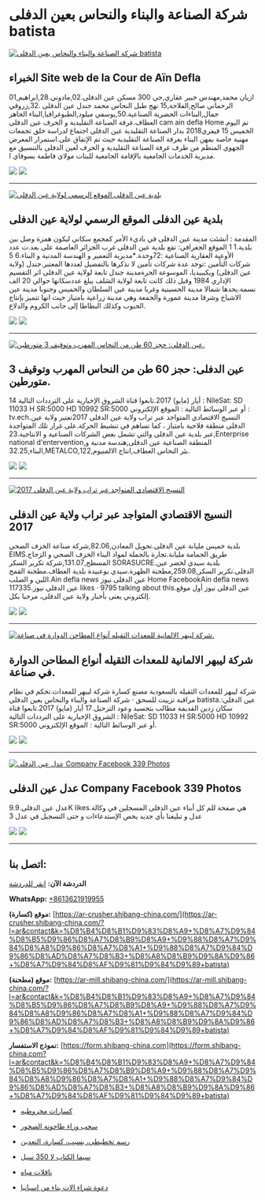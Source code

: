 # شركة الصناعة والبناء والنحاس بعين الدفلى batista

<a href="https://swt.shibang-china.com/?l=ar&img&k=%D8%B4%D8%B1%D9%83%D8%A9+%D8%A7%D9%84%D8%B5%D9%86%D8%A7%D8%B9%D8%A9+%D9%88%D8%A7%D9%84%D8%A8%D9%86%D8%A7%D8%A1+%D9%88%D8%A7%D9%84%D9%86%D8%AD%D8%A7%D8%B3+%D8%A8%D8%B9%D9%8A%D9%86+%D8%A7%D9%84%D8%AF%D9%81%D9%84%D9%89+batista" target="_blank">![شركة الصناعة والبناء والنحاس بعين الدفلى batista](http://static.shibang-china.com/all-800x300/342.jpg)</a>

## الخبراء Site web de la Cour de Aïn Defla
01,ازيان محمد,مهندس خبير عقاري,حي 300 مسكن عين الدفلى.02,مادوني.28,ابراهيم الرحماني صالح,الفلاحة,15 نهج طبل النحاس محمد جندل عين الدفلى .32,زروقي جمال,البناءات الحضرية الصناعية.50,يوسفي ميلود,الطبوغرافيا,البناء الجاهز العطاف.غرفة الصناعة التقليدية و الحرف عين الدفلى cam ain defla Home.تم اليوم الخميس 15 فيفري2018 بدار الصناعة التقليدية عين الدفلى اجتماع لدراسة خلق تجمعات مهنية خاصة بمهن البناء بغرفة الصناعة التقليدية حيث تم الإتفاق على.استمرار المعرض الجهوي المنظم من طرف غرفة الصناعة التقليدية و الحرف لعين الدفلى بالتنسيق مع مديرية الخدمات الجامعية بالإقامة الجامعية للبنات مولاي فاطمة بسوفاي ا.


<a href="https://whatsapp.shibangsoft.com/WhatsApp.php" target="_blank" title="WhatsApp">![](http://static.shibang-china.com/icon/whatsapp.png)</a> <a href="https://swt.shibang-china.com/?l=ar&icon&k=%D8%B4%D8%B1%D9%83%D8%A9+%D8%A7%D9%84%D8%B5%D9%86%D8%A7%D8%B9%D8%A9+%D9%88%D8%A7%D9%84%D8%A8%D9%86%D8%A7%D8%A1+%D9%88%D8%A7%D9%84%D9%86%D8%AD%D8%A7%D8%B3+%D8%A8%D8%B9%D9%8A%D9%86+%D8%A7%D9%84%D8%AF%D9%81%D9%84%D9%89+batista" target="_blank">![](http://static.shibang-china.com/icon/chat-ar.png)</a>

---

<a href="https://swt.shibang-china.com/?l=ar&img&k=%D8%B4%D8%B1%D9%83%D8%A9+%D8%A7%D9%84%D8%B5%D9%86%D8%A7%D8%B9%D8%A9+%D9%88%D8%A7%D9%84%D8%A8%D9%86%D8%A7%D8%A1+%D9%88%D8%A7%D9%84%D9%86%D8%AD%D8%A7%D8%B3+%D8%A8%D8%B9%D9%8A%D9%86+%D8%A7%D9%84%D8%AF%D9%81%D9%84%D9%89+batista" target="_blank">![بلدية عين الدفلى الموقع الرسمي لولاية عين الدفلى](http://static.shibang-china.com/all-800x300/1337.jpg)</a>

## بلدية عين الدفلى الموقع الرسمي لولاية عين الدفلى
المقدمة : أنشئت مدينة عين الدفلى في باديء الأمر كمجمع سكاني ليكون همزة وصل بين بلدية.1 1 الموقع الجغرافي: تقع بلدية عين الدفلى غرب الجزائر العاصمة على بعد.ت‌ عدد الأوعية العقارية الصناعية :72وحدة.*مديرية التعمير و الهندسة المدنية و البناء.6 5 شركات التأمين :توجد عدة شركات تأمين لا نذكرها بالتفصيل لعددها المعتبر.جندل (ولاية عين الدفلى) ويكيبيديا، الموسوعة الحرةمدينة جندل تابعة لولاية عين الدفلى اثر التقسيم الإداري 1984 وقبل ذلك كانت تابعة لولاية الشلف يبلغ عددسكانها حوالي 20 الف نسمة.يحدها شمالا مدينة الحسينية وغربا مدينة عين السلطان والخميس وجنوبا مدينة عين الاشياخ وشرقا مدينة عمورة والجمعة وهي مدينة زراعية بامتياز حيث انها تتميز بإنتاج الحبوب وكذلك البطاطا إلى جانب الكروم والدلاع.


<a href="https://whatsapp.shibangsoft.com/WhatsApp.php" target="_blank" title="WhatsApp">![](http://static.shibang-china.com/icon/whatsapp.png)</a> <a href="https://swt.shibang-china.com/?l=ar&icon&k=%D8%B4%D8%B1%D9%83%D8%A9+%D8%A7%D9%84%D8%B5%D9%86%D8%A7%D8%B9%D8%A9+%D9%88%D8%A7%D9%84%D8%A8%D9%86%D8%A7%D8%A1+%D9%88%D8%A7%D9%84%D9%86%D8%AD%D8%A7%D8%B3+%D8%A8%D8%B9%D9%8A%D9%86+%D8%A7%D9%84%D8%AF%D9%81%D9%84%D9%89+batista" target="_blank">![](http://static.shibang-china.com/icon/chat-ar.png)</a>

---

<a href="https://swt.shibang-china.com/?l=ar&img&k=%D8%B4%D8%B1%D9%83%D8%A9+%D8%A7%D9%84%D8%B5%D9%86%D8%A7%D8%B9%D8%A9+%D9%88%D8%A7%D9%84%D8%A8%D9%86%D8%A7%D8%A1+%D9%88%D8%A7%D9%84%D9%86%D8%AD%D8%A7%D8%B3+%D8%A8%D8%B9%D9%8A%D9%86+%D8%A7%D9%84%D8%AF%D9%81%D9%84%D9%89+batista" target="_blank">![عين الدفلى: حجز 60 طن من النحاس المهرب وتوقيف 3 متورطين.](http://static.shibang-china.com/all-800x300/280.jpg)</a>

## عين الدفلى: حجز 60 طن من النحاس المهرب وتوقيف 3 متورطين.
14 أيار (مايو) 2017.تابعوا قناة الشروق الإخبارية على الترددات التالية : NileSat: SD 11033 H SR:5000 HD 10992 SR:5000 أو عبر الوسائط التالية : الموقع الإلكتروني : tv.ech.النسيج الاقتصادي المتواجد عبر تراب ولاية عين الدفلى 2017تعتبر ولاية عين الدفلى منطقة فلاحية بامتياز ، كما تساهم في تنشيط الحركة.على غرار تلك المتواجدة عبر بلدية عين الدفلى والتي تشمل بعض الشركات الصناعية و الانتاجية.23,Enterprise national d&#39;entervention,المنطقة الصناعية عين الدفلى,هندسة مدنية و البناء,32.25,METALCO,بئر النحاس العطاف,انتاج الالمنيوم,122.


<a href="https://whatsapp.shibangsoft.com/WhatsApp.php" target="_blank" title="WhatsApp">![](http://static.shibang-china.com/icon/whatsapp.png)</a> <a href="https://swt.shibang-china.com/?l=ar&icon&k=%D8%B4%D8%B1%D9%83%D8%A9+%D8%A7%D9%84%D8%B5%D9%86%D8%A7%D8%B9%D8%A9+%D9%88%D8%A7%D9%84%D8%A8%D9%86%D8%A7%D8%A1+%D9%88%D8%A7%D9%84%D9%86%D8%AD%D8%A7%D8%B3+%D8%A8%D8%B9%D9%8A%D9%86+%D8%A7%D9%84%D8%AF%D9%81%D9%84%D9%89+batista" target="_blank">![](http://static.shibang-china.com/icon/chat-ar.png)</a>

---

<a href="https://swt.shibang-china.com/?l=ar&img&k=%D8%B4%D8%B1%D9%83%D8%A9+%D8%A7%D9%84%D8%B5%D9%86%D8%A7%D8%B9%D8%A9+%D9%88%D8%A7%D9%84%D8%A8%D9%86%D8%A7%D8%A1+%D9%88%D8%A7%D9%84%D9%86%D8%AD%D8%A7%D8%B3+%D8%A8%D8%B9%D9%8A%D9%86+%D8%A7%D9%84%D8%AF%D9%81%D9%84%D9%89+batista" target="_blank">![النسيج الاقتصادي المتواجد عبر تراب ولاية عين الدفلى 2017](http://static.shibang-china.com/all-800x300/561.jpg)</a>

## النسيج الاقتصادي المتواجد عبر تراب ولاية عين الدفلى 2017
بلدية خميس مليانة عين الدفلى.تحويل المعادن,82.06,شركة صناعة الخزف الصحي EIMS.طريق الحمامة مليانة.تجارة بالجملة لمواد البناء الخزف الصحي و الزجاج المسطح,131.07,شركة تكرير السكر SORASUCRE.بلدية سيدي لخضر عين الدفلى.تكرير السكر,259.08,مطحنة الظهرة.سيدي بوعبيدة بلدية العطاف.مطحنة القمح اللين و الصلب.Ain defla news عين الدفلى نيوز Home FacebookAin defla news عين الدفلى نيوز.117335 likes · 9795 talking about this.عين الدفلى نيوز أول موقع إلكتروني يعنى بأخبار ولاية عين الدفلى، مرحبا بكل.


<a href="https://whatsapp.shibangsoft.com/WhatsApp.php" target="_blank" title="WhatsApp">![](http://static.shibang-china.com/icon/whatsapp.png)</a> <a href="https://swt.shibang-china.com/?l=ar&icon&k=%D8%B4%D8%B1%D9%83%D8%A9+%D8%A7%D9%84%D8%B5%D9%86%D8%A7%D8%B9%D8%A9+%D9%88%D8%A7%D9%84%D8%A8%D9%86%D8%A7%D8%A1+%D9%88%D8%A7%D9%84%D9%86%D8%AD%D8%A7%D8%B3+%D8%A8%D8%B9%D9%8A%D9%86+%D8%A7%D9%84%D8%AF%D9%81%D9%84%D9%89+batista" target="_blank">![](http://static.shibang-china.com/icon/chat-ar.png)</a>

---

<a href="https://swt.shibang-china.com/?l=ar&img&k=%D8%B4%D8%B1%D9%83%D8%A9+%D8%A7%D9%84%D8%B5%D9%86%D8%A7%D8%B9%D8%A9+%D9%88%D8%A7%D9%84%D8%A8%D9%86%D8%A7%D8%A1+%D9%88%D8%A7%D9%84%D9%86%D8%AD%D8%A7%D8%B3+%D8%A8%D8%B9%D9%8A%D9%86+%D8%A7%D9%84%D8%AF%D9%81%D9%84%D9%89+batista" target="_blank">![شركة ليبهر الالمانية للمعدات الثقيله أنواع المطاحن الدوارة في صناعة.](http://static.shibang-china.com/all-800x300/1228.jpg)</a>

## شركة ليبهر الالمانية للمعدات الثقيله أنواع المطاحن الدوارة في صناعة.
شركة ليبهر للمعدات الثقيلة بالسعودية مصنع كسارة شركة ليبهر للمعدات.تحكم في نظام مراقبة تزييت للسحق &middot; شركة الصناعة والبناء والنحاس بعين الدفلى batista.عين الدفلى: سكان زدين القديمة مطالب بتجسيد وعود الترحيل.17 أيار (مايو) 2017.تابعوا قناة الشروق الإخبارية على الترددات التالية : NileSat: SD 11033 H SR:5000 HD 10992 SR:5000 أو عبر الوسائط التالية : الموقع الإلكتروني.


<a href="https://whatsapp.shibangsoft.com/WhatsApp.php" target="_blank" title="WhatsApp">![](http://static.shibang-china.com/icon/whatsapp.png)</a> <a href="https://swt.shibang-china.com/?l=ar&icon&k=%D8%B4%D8%B1%D9%83%D8%A9+%D8%A7%D9%84%D8%B5%D9%86%D8%A7%D8%B9%D8%A9+%D9%88%D8%A7%D9%84%D8%A8%D9%86%D8%A7%D8%A1+%D9%88%D8%A7%D9%84%D9%86%D8%AD%D8%A7%D8%B3+%D8%A8%D8%B9%D9%8A%D9%86+%D8%A7%D9%84%D8%AF%D9%81%D9%84%D9%89+batista" target="_blank">![](http://static.shibang-china.com/icon/chat-ar.png)</a>

---

<a href="https://swt.shibang-china.com/?l=ar&img&k=%D8%B4%D8%B1%D9%83%D8%A9+%D8%A7%D9%84%D8%B5%D9%86%D8%A7%D8%B9%D8%A9+%D9%88%D8%A7%D9%84%D8%A8%D9%86%D8%A7%D8%A1+%D9%88%D8%A7%D9%84%D9%86%D8%AD%D8%A7%D8%B3+%D8%A8%D8%B9%D9%8A%D9%86+%D8%A7%D9%84%D8%AF%D9%81%D9%84%D9%89+batista" target="_blank">![عدل عين الدفلى Company Facebook 339 Photos](http://static.shibang-china.com/all-800x300/934.jpg)</a>

## عدل عين الدفلى Company Facebook 339 Photos
عدل عين الدفلى.9.9K likes.هي صفحة للم كل أبناء عبن الدفلى المسجلين في وكالة عدل و تبليغنا بأي جديد يخص الإستدعاءات و حتى التسجيل في عدل 3‎

<a href="https://whatsapp.shibangsoft.com/WhatsApp.php" target="_blank" title="WhatsApp">![](http://static.shibang-china.com/icon/whatsapp.png)</a> <a href="https://swt.shibang-china.com/?l=ar&icon&k=%D8%B4%D8%B1%D9%83%D8%A9+%D8%A7%D9%84%D8%B5%D9%86%D8%A7%D8%B9%D8%A9+%D9%88%D8%A7%D9%84%D8%A8%D9%86%D8%A7%D8%A1+%D9%88%D8%A7%D9%84%D9%86%D8%AD%D8%A7%D8%B3+%D8%A8%D8%B9%D9%8A%D9%86+%D8%A7%D9%84%D8%AF%D9%81%D9%84%D9%89+batista" target="_blank">![](http://static.shibang-china.com/icon/chat-ar.png)</a>

---
## اتصل بنا:

**الدردشة الآن:** [انقر للدردشة](https://swt.shibang-china.com?l=ar&contact&k=%D8%B4%D8%B1%D9%83%D8%A9+%D8%A7%D9%84%D8%B5%D9%86%D8%A7%D8%B9%D8%A9+%D9%88%D8%A7%D9%84%D8%A8%D9%86%D8%A7%D8%A1+%D9%88%D8%A7%D9%84%D9%86%D8%AD%D8%A7%D8%B3+%D8%A8%D8%B9%D9%8A%D9%86+%D8%A7%D9%84%D8%AF%D9%81%D9%84%D9%89+batista)

**WhatsApp:**  [+8613621919955](https://whatsapp.shibangsoft.com/WhatsApp.php)

**موقع (كسارة):** [https://ar-crusher.shibang-china.com/](https://ar-crusher.shibang-china.com/?l=ar&contact&k=%D8%B4%D8%B1%D9%83%D8%A9+%D8%A7%D9%84%D8%B5%D9%86%D8%A7%D8%B9%D8%A9+%D9%88%D8%A7%D9%84%D8%A8%D9%86%D8%A7%D8%A1+%D9%88%D8%A7%D9%84%D9%86%D8%AD%D8%A7%D8%B3+%D8%A8%D8%B9%D9%8A%D9%86+%D8%A7%D9%84%D8%AF%D9%81%D9%84%D9%89+batista)

**موقع (مطحنة):** [https://ar-mill.shibang-china.com/](https://ar-mill.shibang-china.com/?l=ar&contact&k=%D8%B4%D8%B1%D9%83%D8%A9+%D8%A7%D9%84%D8%B5%D9%86%D8%A7%D8%B9%D8%A9+%D9%88%D8%A7%D9%84%D8%A8%D9%86%D8%A7%D8%A1+%D9%88%D8%A7%D9%84%D9%86%D8%AD%D8%A7%D8%B3+%D8%A8%D8%B9%D9%8A%D9%86+%D8%A7%D9%84%D8%AF%D9%81%D9%84%D9%89+batista)

**نموذج الاستفسار:** [https://form.shibang-china.com](https://form.shibang-china.com?l=ar&contact&k=%D8%B4%D8%B1%D9%83%D8%A9+%D8%A7%D9%84%D8%B5%D9%86%D8%A7%D8%B9%D8%A9+%D9%88%D8%A7%D9%84%D8%A8%D9%86%D8%A7%D8%A1+%D9%88%D8%A7%D9%84%D9%86%D8%AD%D8%A7%D8%B3+%D8%A8%D8%B9%D9%8A%D9%86+%D8%A7%D9%84%D8%AF%D9%81%D9%84%D9%89+batista)

* [كسارات مخروطيه](../31/%D9%83%D8%B3%D8%A7%D8%B1%D8%A7%D8%AA%20%D9%85%D8%AE%D8%B1%D9%88%D8%B7%D9%8A%D9%87.md)

* [سحب وراء طاحونة الصخور](../35/%D8%B3%D8%AD%D8%A8%20%D9%88%D8%B1%D8%A7%D8%A1%20%D8%B7%D8%A7%D8%AD%D9%88%D9%86%D8%A9%20%D8%A7%D9%84%D8%B5%D8%AE%D9%88%D8%B1.md)

* [رسم تخطيطي، بسبب، كسارة، التعدين](../34/%D8%B1%D8%B3%D9%85%20%D8%AA%D8%AE%D8%B7%D9%8A%D8%B7%D9%8A%D8%8C%20%D8%A8%D8%B3%D8%A8%D8%A8%D8%8C%20%D9%83%D8%B3%D8%A7%D8%B1%D8%A9%D8%8C%20%D8%A7%D9%84%D8%AA%D8%B9%D8%AF%D9%8A%D9%86.md)

* [سيما الكتاب لا 350 سيل](../32/%D8%B3%D9%8A%D9%85%D8%A7%20%D8%A7%D9%84%D9%83%D8%AA%D8%A7%D8%A8%20%D9%84%D8%A7%20350%20%D8%B3%D9%8A%D9%84.md)

* [ناقلات مياه](../33/%D9%86%D8%A7%D9%82%D9%84%D8%A7%D8%AA%20%D9%85%D9%8A%D8%A7%D9%87.md)

* [دعوة شراء الات بناء من اسبانيا](../35/%D8%AF%D8%B9%D9%88%D8%A9%20%D8%B4%D8%B1%D8%A7%D8%A1%20%D8%A7%D9%84%D8%A7%D8%AA%20%D8%A8%D9%86%D8%A7%D8%A1%20%D9%85%D9%86%20%D8%A7%D8%B3%D8%A8%D8%A7%D9%86%D9%8A%D8%A7.md)